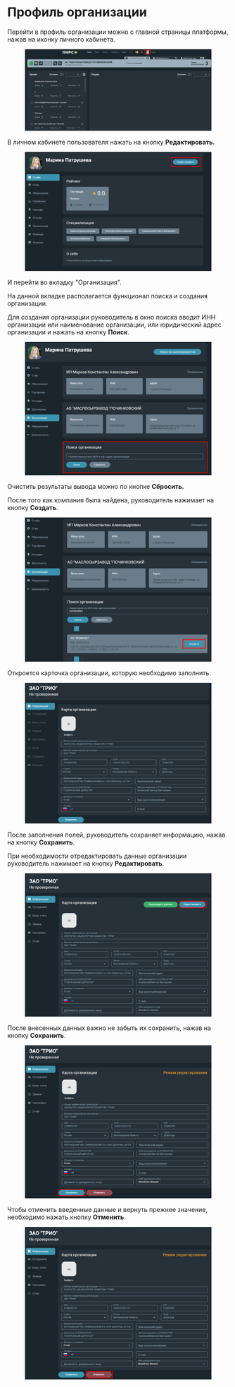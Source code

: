 # Профиль организации

Перейти в профиль организации можно с главной страницы платформы, нажав на иконку личного кабинета.

<figure><img src="../gitbook/assets/image (125).png" alt=""><figcaption></figcaption></figure>

В личном кабинете пользователя нажать на кнопку **Редактировать.**

<figure><img src="../gitbook/assets/image (127).png" alt=""><figcaption></figcaption></figure>

И перейти во вкладку "Организация".

На данной вкладке располагается функционал поиска и создания организации.&#x20;

Для создания организации руководитель в окно поиска вводит ИНН организации или наименование организации, или юридический адрес организации и нажать на кнопку **Поиск**.

<figure><img src="../gitbook/assets/image (128).png" alt=""><figcaption></figcaption></figure>

Очистить результаты вывода можно по кнопке **Сбросить.**

После того как компания была найдена, руководитель нажимает на кнопку **Создать**.

<figure><img src="../gitbook/assets/image (129).png" alt=""><figcaption></figcaption></figure>

Откроется карточка организации, которую необходимо заполнить.

<figure><img src="../gitbook/assets/image (928).png" alt=""><figcaption></figcaption></figure>

После заполнения полей, руководитель сохраняет информацию, нажав на кнопку **Сохранить**.

При необходимости отредактировать данные организации руководитель нажимает на кнопку **Редактировать**.&#x20;

<figure><img src="../gitbook/assets/image (655).png" alt=""><figcaption></figcaption></figure>

После внесенных данных важно не забыть их сохранить, нажав на кнопку **Сохранить**.

<figure><img src="../gitbook/assets/image (694).png" alt=""><figcaption></figcaption></figure>

Чтобы отменить введенные данные и вернуть прежнее значение, необходимо нажать кнопку **Отменить**.

<figure><img src="../gitbook/assets/image (631).png" alt=""><figcaption></figcaption></figure>
